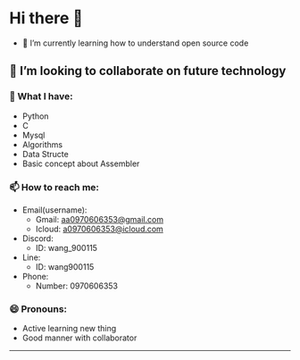# Hi there 👋
- 🔭 I’m currently learning how to understand open source code
## 👯 I’m looking to collaborate on future technology
### 🤔 What I have:
  - Python
  - C
  - Mysql
  - Algorithms
  - Data Structe
  - Basic concept about Assembler
### 📫 How to reach me:
  - Email(username):
    - Gmail: aa0970606353@gmail.com
    - Icloud: a0970606353@icloud.com 
  - Discord:
    - ID: wang_900115
  - Line:
    - ID: wang900115
  - Phone:
    - Number: 0970606353 
### 😄 Pronouns:
  - Active learning new thing
  - Good manner with collaborator
---
